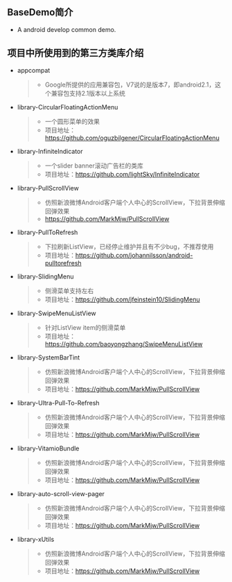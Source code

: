 ## BaseDemo简介
* A android develop common demo.

## 项目中所使用到的第三方类库介绍
* appcompat
	> * Google所提供的应用兼容包，V7说的是版本7，即android2.1，这个兼容包支持2.1版本以上系统

* library-CircularFloatingActionMenu
	> * 一个圆形菜单的效果
	> * 项目地址：https://github.com/oguzbilgener/CircularFloatingActionMenu

* library-InfiniteIndicator
	> * 一个slider banner滚动广告栏的类库
	> * 项目地址：https://github.com/lightSky/InfiniteIndicator

* library-PullScrollView
	> * 仿照新浪微博Android客户端个人中心的ScrollView，下拉背景伸缩回弹效果
	> * https://github.com/MarkMjw/PullScrollView

* library-PullToRefresh	
	> * 下拉刷新ListView，已经停止维护并且有不少bug，不推荐使用
	> * 项目地址：https://github.com/johannilsson/android-pulltorefresh

* library-SlidingMenu	
	> * 侧滑菜单支持左右
	> * 项目地址：https://github.com/jfeinstein10/SlidingMenu

* library-SwipeMenuListView	
	> * 针对ListView item的侧滑菜单
	> * 项目地址：https://github.com/baoyongzhang/SwipeMenuListView

* library-SystemBarTint	
	> * 仿照新浪微博Android客户端个人中心的ScrollView，下拉背景伸缩回弹效果
	> * 项目地址：https://github.com/MarkMjw/PullScrollView

* library-Ultra-Pull-To-Refresh	
	> * 仿照新浪微博Android客户端个人中心的ScrollView，下拉背景伸缩回弹效果
	> * 项目地址：https://github.com/MarkMjw/PullScrollView

* library-VitamioBundle	
	> * 仿照新浪微博Android客户端个人中心的ScrollView，下拉背景伸缩回弹效果
	> * 项目地址：https://github.com/MarkMjw/PullScrollView

* library-auto-scroll-view-pager	
	> * 仿照新浪微博Android客户端个人中心的ScrollView，下拉背景伸缩回弹效果
	> * 项目地址：https://github.com/MarkMjw/PullScrollView

* library-xUtils
	> * 仿照新浪微博Android客户端个人中心的ScrollView，下拉背景伸缩回弹效果
	> * 项目地址：https://github.com/MarkMjw/PullScrollView

